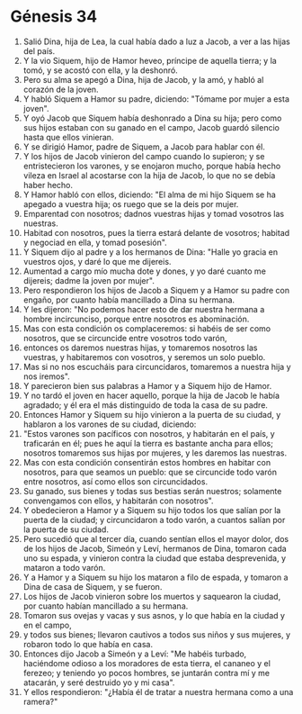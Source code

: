 # Génesis 34

1. Salió Dina, hija de Lea, la cual había dado a luz a Jacob, a ver a las hijas del país.  
2. Y la vio Siquem, hijo de Hamor heveo, príncipe de aquella tierra; y la tomó, y se acostó con ella, y la deshonró.  
3. Pero su alma se apegó a Dina, hija de Jacob, y la amó, y habló al corazón de la joven.  
4. Y habló Siquem a Hamor su padre, diciendo: "Tómame por mujer a esta joven".  
5. Y oyó Jacob que Siquem había deshonrado a Dina su hija; pero como sus hijos estaban con su ganado en el campo, Jacob guardó silencio hasta que ellos vinieran.  
6. Y se dirigió Hamor, padre de Siquem, a Jacob para hablar con él.  
7. Y los hijos de Jacob vinieron del campo cuando lo supieron; y se entristecieron los varones, y se enojaron mucho, porque había hecho vileza en Israel al acostarse con la hija de Jacob, lo que no se debía haber hecho.  
8. Y Hamor habló con ellos, diciendo: "El alma de mi hijo Siquem se ha apegado a vuestra hija; os ruego que se la deis por mujer.  
9. Emparentad con nosotros; dadnos vuestras hijas y tomad vosotros las nuestras.  
10. Habitad con nosotros, pues la tierra estará delante de vosotros; habitad y negociad en ella, y tomad posesión".  
11. Y Siquem dijo al padre y a los hermanos de Dina: "Halle yo gracia en vuestros ojos, y daré lo que me dijereis.  
12. Aumentad a cargo mío mucha dote y dones, y yo daré cuanto me dijereis; dadme la joven por mujer".  
13. Pero respondieron los hijos de Jacob a Siquem y a Hamor su padre con engaño, por cuanto había mancillado a Dina su hermana.  
14. Y les dijeron: "No podemos hacer esto de dar nuestra hermana a hombre incircunciso, porque entre nosotros es abominación.  
15. Mas con esta condición os complaceremos: si habéis de ser como nosotros, que se circuncide entre vosotros todo varón,  
16. entonces os daremos nuestras hijas, y tomaremos nosotros las vuestras, y habitaremos con vosotros, y seremos un solo pueblo.  
17. Mas si no nos escucháis para circuncidaros, tomaremos a nuestra hija y nos iremos".  
18. Y parecieron bien sus palabras a Hamor y a Siquem hijo de Hamor.  
19. Y no tardó el joven en hacer aquello, porque la hija de Jacob le había agradado; y él era el más distinguido de toda la casa de su padre.  
20. Entonces Hamor y Siquem su hijo vinieron a la puerta de su ciudad, y hablaron a los varones de su ciudad, diciendo:  
21. "Estos varones son pacíficos con nosotros, y habitarán en el país, y traficarán en él; pues he aquí la tierra es bastante ancha para ellos; nosotros tomaremos sus hijas por mujeres, y les daremos las nuestras.  
22. Mas con esta condición consentirán estos hombres en habitar con nosotros, para que seamos un pueblo: que se circuncide todo varón entre nosotros, así como ellos son circuncidados.  
23. Su ganado, sus bienes y todas sus bestias serán nuestros; solamente convengamos con ellos, y habitarán con nosotros".  
24. Y obedecieron a Hamor y a Siquem su hijo todos los que salían por la puerta de la ciudad; y circuncidaron a todo varón, a cuantos salían por la puerta de su ciudad.  
25. Pero sucedió que al tercer día, cuando sentían ellos el mayor dolor, dos de los hijos de Jacob, Simeón y Leví, hermanos de Dina, tomaron cada uno su espada, y vinieron contra la ciudad que estaba desprevenida, y mataron a todo varón.  
26. Y a Hamor y a Siquem su hijo los mataron a filo de espada, y tomaron a Dina de casa de Siquem, y se fueron.  
27. Los hijos de Jacob vinieron sobre los muertos y saquearon la ciudad, por cuanto habían mancillado a su hermana.  
28. Tomaron sus ovejas y vacas y sus asnos, y lo que había en la ciudad y en el campo,  
29. y todos sus bienes; llevaron cautivos a todos sus niños y sus mujeres, y robaron todo lo que había en casa.  
30. Entonces dijo Jacob a Simeón y a Leví: "Me habéis turbado, haciéndome odioso a los moradores de esta tierra, el cananeo y el ferezeo; y teniendo yo pocos hombres, se juntarán contra mí y me atacarán, y seré destruido yo y mi casa".  
31. Y ellos respondieron: "¿Había él de tratar a nuestra hermana como a una ramera?"
